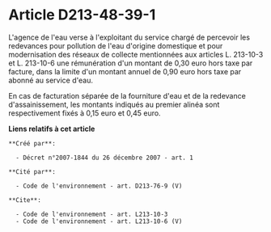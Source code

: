 # Article D213-48-39-1

L'agence de l'eau verse à l'exploitant du service chargé de percevoir les redevances pour pollution de l'eau d'origine
domestique et pour modernisation des réseaux de collecte mentionnées aux articles L. 213-10-3 et L. 213-10-6 une rémunération
d'un montant de 0,30 euro hors taxe par facture, dans la limite d'un montant annuel de 0,90 euro hors taxe par abonné au
service d'eau.

En cas de facturation séparée de la fourniture d'eau et de la redevance d'assainissement, les montants indiqués au premier
alinéa sont respectivement fixés à 0,15 euro et 0,45 euro.

**Liens relatifs à cet article**

	**Créé par**:

	  - Décret n°2007-1844 du 26 décembre 2007 - art. 1

	**Cité par**:

	  - Code de l'environnement - art. D213-76-9 (V)

	**Cite**:

	  - Code de l'environnement - art. L213-10-3
	  - Code de l'environnement - art. L213-10-6 (V)
